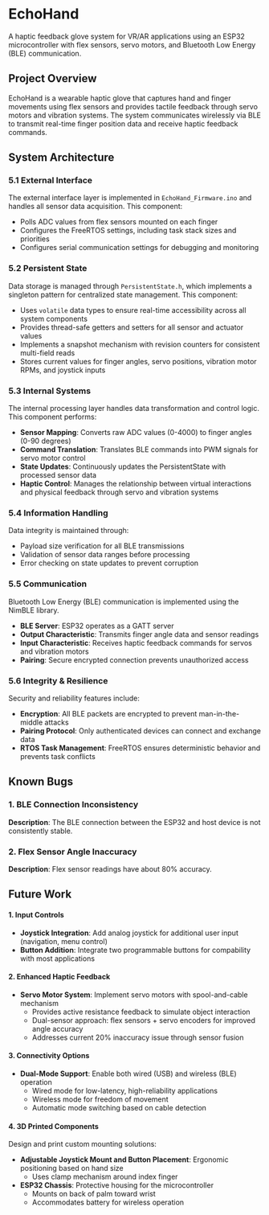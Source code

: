 # EchoHand

A haptic feedback glove system for VR/AR applications using an ESP32 microcontroller with flex sensors, servo motors, and Bluetooth Low Energy (BLE) communication.

## Project Overview

EchoHand is a wearable haptic glove that captures hand and finger movements using flex sensors and provides tactile feedback through servo motors and vibration systems. The system communicates wirelessly via BLE to transmit real-time finger position data and receive haptic feedback commands.

## System Architecture

### 5.1 External Interface

The external interface layer is implemented in `EchoHand_Firmware.ino` and handles all sensor data acquisition. This component:

- Polls ADC values from flex sensors mounted on each finger
- Configures the FreeRTOS settings, including task stack sizes and priorities
- Configures serial communication settings for debugging and monitoring

### 5.2 Persistent State

Data storage is managed through `PersistentState.h`, which implements a singleton pattern for centralized state management. This component:

- Uses `volatile` data types to ensure real-time accessibility across all system components
- Provides thread-safe getters and setters for all sensor and actuator values
- Implements a snapshot mechanism with revision counters for consistent multi-field reads
- Stores current values for finger angles, servo positions, vibration motor RPMs, and joystick inputs

### 5.3 Internal Systems

The internal processing layer handles data transformation and control logic. This component performs:

- **Sensor Mapping**: Converts raw ADC values (0-4000) to finger angles (0-90 degrees)
- **Command Translation**: Translates BLE commands into PWM signals for servo motor control
- **State Updates**: Continuously updates the PersistentState with processed sensor data
- **Haptic Control**: Manages the relationship between virtual interactions and physical feedback through servo and vibration systems

### 5.4 Information Handling

Data integrity is maintained through:

- Payload size verification for all BLE transmissions
- Validation of sensor data ranges before processing
- Error checking on state updates to prevent corruption

### 5.5 Communication

Bluetooth Low Energy (BLE) communication is implemented using the NimBLE library.

- **BLE Server**: ESP32 operates as a GATT server
- **Output Characteristic**: Transmits finger angle data and sensor readings
- **Input Characteristic**: Receives haptic feedback commands for servos and vibration motors
- **Pairing**: Secure encrypted connection prevents unauthorized access

### 5.6 Integrity & Resilience

Security and reliability features include:

- **Encryption**: All BLE packets are encrypted to prevent man-in-the-middle attacks
- **Pairing Protocol**: Only authenticated devices can connect and exchange data
- **RTOS Task Management**: FreeRTOS ensures deterministic behavior and prevents task conflicts

## Known Bugs

### 1. BLE Connection Inconsistency
**Description**: The BLE connection between the ESP32 and host device is not consistently stable.

### 2. Flex Sensor Angle Inaccuracy
**Description**: Flex sensor readings have about 80% accuracy.

## Future Work
#### 1. Input Controls
- **Joystick Integration**: Add analog joystick for additional user input (navigation, menu control)
- **Button Addition**: Integrate two programmable buttons for compability with most applications

#### 2. Enhanced Haptic Feedback
- **Servo Motor System**: Implement servo motors with spool-and-cable mechanism
  - Provides active resistance feedback to simulate object interaction
  - Dual-sensor approach: flex sensors + servo encoders for improved angle accuracy
  - Addresses current 20% inaccuracy issue through sensor fusion

#### 3. Connectivity Options
- **Dual-Mode Support**: Enable both wired (USB) and wireless (BLE) operation
  - Wired mode for low-latency, high-reliability applications
  - Wireless mode for freedom of movement
  - Automatic mode switching based on cable detection

#### 4. 3D Printed Components
Design and print custom mounting solutions:
- **Adjustable Joystick Mount and Button Placement**: Ergonomic positioning based on hand size
  - Uses clamp mechanism around index finger
- **ESP32 Chassis**: Protective housing for the microcontroller
  - Mounts on back of palm toward wrist
  - Accommodates battery for wireless operation
